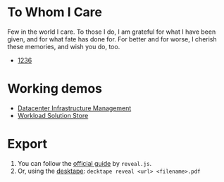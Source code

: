 # To Whom I Care

Few in the world I care. To those I do, I am grateful for what I have
been given, and for what fate has done for. For better and for worse,
I cherish these memories, and wish you do, too.

- [1236](1236/)

# Working demos


- [Datacenter Infrastructure Management](netbox/)
- [Workload Solution Store](wss/)

# Export

1. You can follow the [official guide][1] by `reveal.js`.
2. Or, using the [desktape][2]: `decktape reveal <url> <filename>.pdf`


[1]: https://github.com/hakimel/reveal.js#pdf-export
[2]: https://github.com/astefanutti/decktape
